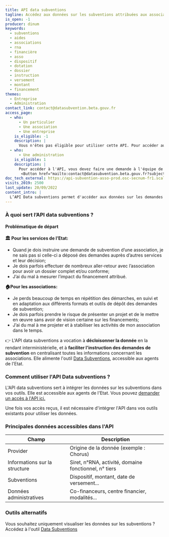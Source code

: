 ```yaml
---
title: API data subventions
tagline: Accédez aux données sur les subventions attribuées aux associations
is_open: -1
producer: dinum
keywords:
  - subventions
  - aides
  - associations
  - rna
  - financière
  - asso
  - dispositif
  - dotation
  - dossier
  - instruction
  - versement
  - montant
  - financement
themes:
  - Entreprise
  - Administration
contact_link: contact@datasubvention.beta.gouv.fr
access_page:
  - who:
      - Un particulier
      - Une association
      - Une entreprise
    is_eligible: -1
    description: |
      Vous n'êtes pas éligible pour utiliser cette API. Pour accéder aux données publiques sur les subventions, vous pouvez effectuer [une recherche sur data.gouv.fr](https://www.data.gouv.fr/fr/datasets/?q=subventions)
  - who:
      - Une administration
    is_eligible: 1
    description: |
      Pour accéder à l'API, vous devez faire une demande à l'équipe de l'API Data Subventions.
       <Button href="mailto:contact@datasubvention.beta.gouv.fr?subject=Demande d'accès à l'API Data Subventions&body=Bonjour, je souhaite accéder à l'API Data Subventions.">Envoyer une demande</Button>
doc_tech_external: https://api-subvention-asso-prod.osc-secnum-fr1.scalingo.io/docs/
visits_2019: 2500
last_update: 20/09/2022
content_intro: |
  L’API Data subventions permet d'accéder aux données sur les demandes de subventions et sur les subventions attribuées. Elle facilite l'instruction des dossiers de demandes de subventions, en permettant d'**intégrer directement les données dans vos outils existants**.
---
```


### À quoi sert l’API data subventions ?

#### Problématique de départ

**🏛 Pour les services de l’Etat:**

- Quand je dois instruire une demande de subvention d’une association, je ne sais pas si celle-ci a déposé des demandes auprès d’autres services et leur décision;
- Je dois parfois effectuer de nombreux aller-retour avec l’association pour avoir un dossier complet et/ou conforme;
- J’ai du mal à mesurer l’impact du financement attribué.

**🏠Pour les associations:**

- Je perds beaucoup de temps en répétition des démarches, en suivi et en adaptation aux différents formats et outils de dépôt des demandes de subvention;
- Je dois parfois prendre le risque de présenter un projet et de le mettre en œuvre sans avoir de vision certaine sur les financements;
- J’ai du mal à me projeter et à stabiliser les activités de mon association dans le temps.

👉 L'API data subventions a vocation à **décloisonner la donnée** en la rendant interministérielle, et à **faciliter l'instruction des demandes de subvention** en centralisant toutes les informations concernant les associations. Elle alimente l'outil [Data Subventions](https://datasubvention.beta.gouv.fr/), accessible aux agents de l'Etat.

### Comment utiliser l'API Data subventions ?

L'API data subventions sert à intégrer les données sur les subventions dans vos outils. Elle est accessible aux agents de l'Etat.
Vous pouvez [demander un accès à l'API ici.](/les-api/api-data-subvention/demande-acces)

Une fois vos accès reçus, il est nécessaire d'intégrer l'API dans vos outils existants pour utiliser les données.

### Principales données accessibles dans l'API

| Champ              | Description                                                                          |
| ------------------ | ------------------------------------------------------------------------------------ |
| Provider           | Origine de la donnée (exemple : Chorus)                                              |
| Informations sur la structure   | Siret, n°RNA, activité, domaine fonctionnel, n° tiers                   |
| Subventions       | Dispositif, montant, date de versement...                                             |
| Données administratives | Co-financeurs, centre financier, modalités...                                   |

### Outils alternatifs

Vous souhaitez uniquement visualiser les données sur les subventions ? Accédez à l'outil [Data Subventions](https://datasubvention.beta.gouv.fr/)